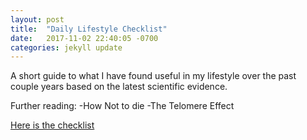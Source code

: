 ```yaml
---
layout: post
title:  "Daily Lifestyle Checklist"
date:   2017-11-02 22:40:05 -0700
categories: jekyll update
---
```


A short guide to what I have found useful in my
lifestyle over the past couple years based on the latest
scientific evidence.

Further reading:
-How Not to die
-The Telomere Effect

[Here is the checklist](https://docs.google.com/spreadsheets/d/1BBoh2uDIJZaSN9J02xgVUy8vIzA6ArudeQTO7kVi-kQ/edit?usp=sharing)
